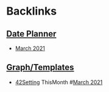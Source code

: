 
# Backlinks
## [Date Planner](<Date Planner.md>)
- [March 2021](<March 2021.md>)

## [Graph/Templates](<Graph/Templates.md>)
- [42Setting](<42Setting.md>) ThisMonth #[March 2021](<March 2021.md>)

